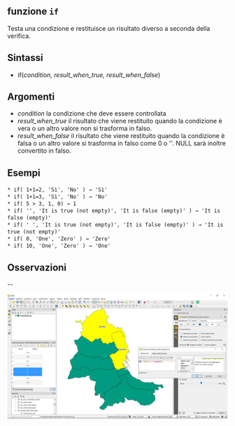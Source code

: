## funzione `if`

Testa una condizione e restituisce un risultato diverso a seconda della verifica.

## Sintassi

* if(*condition, result_when_true, result_when_false*)

## Argomenti

* *condition* la condizione che deve essere controllata
* *result_when_true* il risultato che viene restituito quando la condizione è vera o un altro valore non si trasforma in falso.
* *result_when_false* il risultato che viene restituito quando la condizione è falsa o un altro valore si trasforma in falso come 0 o ''. NULL sarà inoltre convertito in falso.

## Esempi
```
* if( 1+1=2, 'Sì', 'No' ) → 'Sì'
* if( 1+1=3, 'Sì', 'No' ) → 'No'
* if( 5 > 3, 1, 0) → 1
* if( '', 'It is true (not empty)', 'It is false (empty)' ) → 'It is false (empty)'
* if( ' ', 'It is true (not empty)', 'It is false (empty)' ) → 'It is true (not empty)'
* if( 0, 'One', 'Zero' ) → 'Zero'
* if( 10, 'One', 'Zero' ) → 'One'
```

## Osservazioni

--

<img src="/img/condizioni/if1.png">